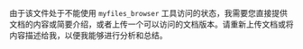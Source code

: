 由于该文件处于不能使用 `myfiles_browser` 工具访问的状态，我需要您直接提供文档的内容或简要介绍，或者上传一个可以访问的文档版本。请重新上传文档或将内容描述给我，以便我能够进行分析和总结。
